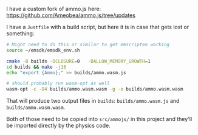 I have a custom fork of ammo.js here: https://github.com/Ameobea/ammo.js/tree/updates

I have a `Justfile` with a build script, but here it is in case that gets lost or something:

```sh
# Might need to do this or similar to get emscripten working
source ~/emsdk/emsdk_env.sh

cmake -B builds -DCLOSURE=0   -DALLOW_MEMORY_GROWTH=1
cd builds && make -j16
echo "export {Ammo};" >> builds/ammo.wasm.js

# should probably run wasm-opt as well
wasm-opt -c -O4 builds/ammo.wasm.wasm -g -o builds/ammo.wasm.wasm
```

That will produce two output files in `builds`: `builds/ammo.wasm.js` and `builds/ammo.wasm.wasm`.

Both of those need to be copied into `src/ammojs/` in this project and they'll be imported directly by the physics code.
